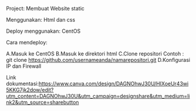 Project: Membuat Website static

Menggunakan: Html dan css

Deploy menggunakan: CentOS

Cara mendeploy:

A.Masuk ke CentOS
B.Masuk ke direktori html 
C.Clone repositori Contoh : git clone https://github.com/usernameanda/namarepositori.git
D.Konfigurasi IP dan Firewall

Link dokumentasi:https://www.canva.com/design/DAGNOhwJ30U/HIXoeUr43wi5KKG7jk2dow/edit?utm_content=DAGNOhwJ30U&utm_campaign=designshare&utm_medium=link2&utm_source=sharebutton

